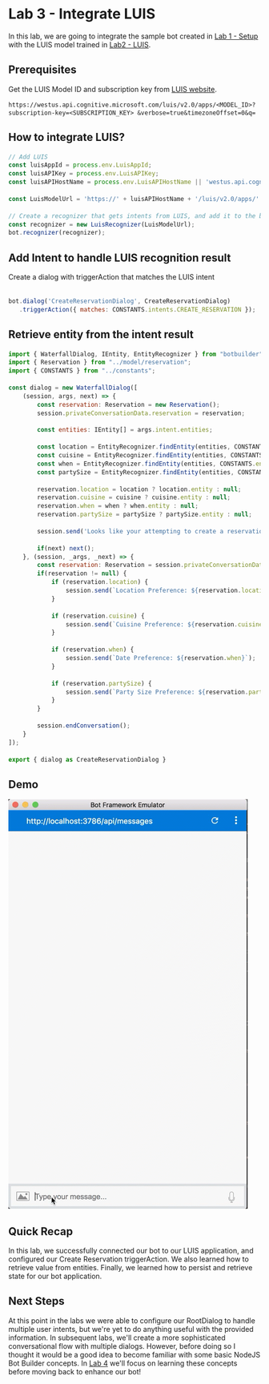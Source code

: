 # Lab 3 - Integrate LUIS

In this lab, we are going to integrate the sample bot created in [Lab 1 - Setup](../lab1-setup) with the LUIS model trained in [Lab2 - LUIS](../lab2-luis).

## Prerequisites

Get the LUIS Model ID and subscription key from [LUIS website](https://luis.ai).

```
https://westus.api.cognitive.microsoft.com/luis/v2.0/apps/<MODEL_ID>?subscription-key=<SUBSCRIPTION_KEY> &verbose=true&timezoneOffset=0&q=
```

## How to integrate LUIS?

``` javascript
// Add LUIS
const luisAppId = process.env.LuisAppId;
const luisAPIKey = process.env.LuisAPIKey;
const luisAPIHostName = process.env.LuisAPIHostName || 'westus.api.cognitive.microsoft.com';

const LuisModelUrl = 'https://' + luisAPIHostName + '/luis/v2.0/apps/' + luisAppId + '?subscription-key=' + luisAPIKey;

// Create a recognizer that gets intents from LUIS, and add it to the bot
const recognizer = new LuisRecognizer(LuisModelUrl);
bot.recognizer(recognizer);
```

## Add Intent to handle LUIS recognition result

Create a dialog with triggerAction that matches the LUIS intent

```js

bot.dialog('CreateReservationDialog', CreateReservationDialog)
   .triggerAction({ matches: CONSTANTS.intents.CREATE_RESERVATION });

```

## Retrieve entity from the intent result

```js
import { WaterfallDialog, IEntity, EntityRecognizer } from "botbuilder";
import { Reservation } from "../model/reservation";
import { CONSTANTS } from "../constants";

const dialog = new WaterfallDialog([
    (session, args, next) => {
        const reservation: Reservation = new Reservation();
        session.privateConversationData.reservation = reservation;

        const entities: IEntity[] = args.intent.entities;

        const location = EntityRecognizer.findEntity(entities, CONSTANTS.entity.locationKey);
        const cuisine = EntityRecognizer.findEntity(entities, CONSTANTS.entity.cuisineKey);
        const when = EntityRecognizer.findEntity(entities, CONSTANTS.entity.timeKey);
        const partySize = EntityRecognizer.findEntity(entities, CONSTANTS.entity.partySizeKey);

        reservation.location = location ? location.entity : null;
        reservation.cuisine = cuisine ? cuisine.entity : null;
        reservation.when = when ? when.entity : null;
        reservation.partySize = partySize ? partySize.entity : null;
        
        session.send('Looks like your attempting to create a reservation.  Let\'s see what information we were able to pull');

        if(next) next();
    }, (session, _args, _next) => {
        const reservation: Reservation = session.privateConversationData.reservation;
        if(reservation != null) {
            if (reservation.location) {
                session.send(`Location Preference: ${reservation.location}`);
            }

            if (reservation.cuisine) {
                session.send(`Cuisine Preference: ${reservation.cuisine}`);
            }

            if (reservation.when) {
                session.send(`Date Preference: ${reservation.when}`);
            }

            if (reservation.partySize) {
                session.send(`Party Size Preference: ${reservation.partySize}`);
            }
        }

        session.endConversation();
    }
]);

export { dialog as CreateReservationDialog }
```

## Demo
![](../images/luis-demo/luis-demo.gif)

## Quick Recap

In this lab, we successfully connected our bot to our LUIS application, and configured our Create Reservation triggerAction. We also learned how to retrieve value from entities. Finally, we learned how to persist and retrieve state for our bot application.

## Next Steps

At this point in the labs we were able to configure our RootDialog to handle multiple user intents, but we're yet to do anything useful with the provided information. In subsequent labs, we'll create a more sophisticated conversational flow with multiple dialogs. However, before doing so I thought it would be a good idea to become familiar with some basic NodeJS Bot Builder concepts. In [Lab 4](../lab4-bot-builder) we'll focus on learning these concepts before moving back to enhance our bot!
